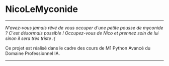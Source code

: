 # NicoLeMyconide

---

*N'avez-vous jamais rêvé de vous occuper d'une petite pousse de myconide ? C'est désormais possible ! 
Occupez-vous de Nico et prennez soin de lui sinon il sera très triste :(*

Ce projet est réalisé dans le cadre des cours de M1 Python Avancé du Domaine Professionnel IA.

---